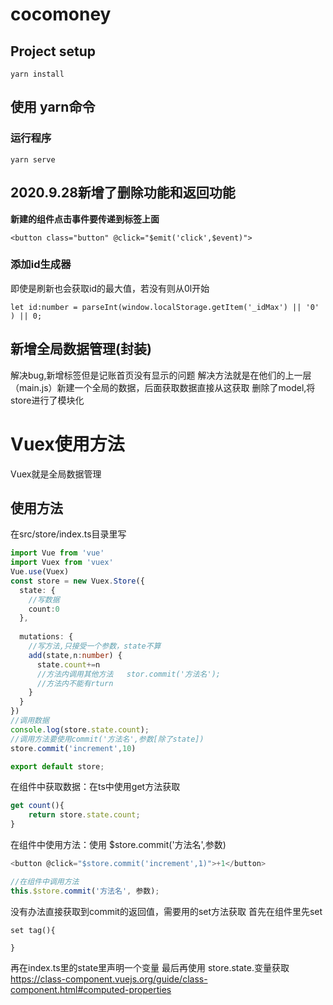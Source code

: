 # cocomoney

## Project setup
```
yarn install
```
## 使用 yarn命令

### 运行程序
```
yarn serve
```

## 2020.9.28新增了删除功能和返回功能
 **新建的组件点击事件要传递到标签上面**
```
<button class="button" @click="$emit('click',$event)">
```

### 添加id生成器 
即使是刷新也会获取id的最大值，若没有则从0l开始
```
let id:number = parseInt(window.localStorage.getItem('_idMax') || '0' ) || 0;
```

## 新增全局数据管理(封装)
解决bug,新增标签但是记账首页没有显示的问题
解决方法就是在他们的上一层（main.js）新建一个全局的数据，后面获取数据直接从这获取
删除了model,将store进行了模块化

# Vuex使用方法
Vuex就是全局数据管理
## 使用方法
在src/store/index.ts目录里写
``` typescript
import Vue from 'vue'
import Vuex from 'vuex'
Vue.use(Vuex)
const store = new Vuex.Store({
  state: {
    //写数据
    count:0
  },
  
  mutations: {
    //写方法,只接受一个参数，state不算
    add(state,n:number) {
      state.count+=n
      //方法内调用其他方法   stor.commit('方法名');
      //方法内不能有rturn
    }
  }
})
//调用数据
console.log(store.state.count);
//调用方法要使用commit('方法名',参数[除了state])
store.commit('increment',10)

export default store;
```

在组件中获取数据：在ts中使用get方法获取
```typescript
get count(){
    return store.state.count;
}
```

在组件中使用方法：使用 $store.commit('方法名',参数)
```javascript
<button @click="$store.commit('increment',1)">+1</button>

//在组件中调用方法
this.$store.commit('方法名', 参数);

```

没有办法直接获取到commit的返回值，需要用的set方法获取
  首先在组件里先set
```
set tag(){

}
```
  再在index.ts里的state里声明一个变量
  最后再使用 store.state.变量获取
https://class-component.vuejs.org/guide/class-component.html#computed-properties


